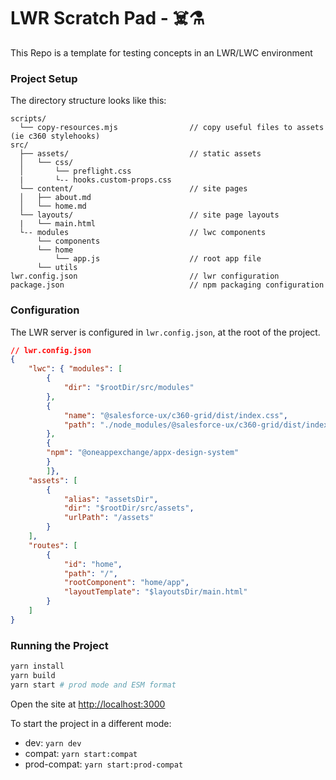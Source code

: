 # LWR Scratch Pad - ☠️⚗️

This Repo is a template for testing concepts in an LWR/LWC environment


### Project Setup

The directory structure looks like this:

```
scripts/
  └── copy-resources.mjs                // copy useful files to assets (ie c360 stylehooks)
src/
  ├── assets/                           // static assets
  │   └── css/
  │       └── preflight.css
  |       └-- hooks.custom-props.css
  └── content/                          // site pages
  │   ├── about.md
  │   └── home.md
  └── layouts/                          // site page layouts
  |   └── main.html
  └-- modules                           // lwc components
      └── components
      └── home
          └── app.js                    // root app file
      └── utils
lwr.config.json                         // lwr configuration
package.json                            // npm packaging configuration
```

### Configuration

The LWR server is configured in `lwr.config.json`, at the root of the project.

```json
// lwr.config.json
{
    "lwc": { "modules": [
        {
            "dir": "$rootDir/src/modules" 
        },
        {
            "name": "@salesforce-ux/c360-grid/dist/index.css",
            "path": "./node_modules/@salesforce-ux/c360-grid/dist/index.css"
        },
        {
        "npm": "@oneappexchange/appx-design-system"
        }
        ]},
    "assets": [
        {
            "alias": "assetsDir",
            "dir": "$rootDir/src/assets",
            "urlPath": "/assets"
        }
    ],
    "routes": [
        {
            "id": "home",
            "path": "/",
            "rootComponent": "home/app",
            "layoutTemplate": "$layoutsDir/main.html"
        }
    ]
}
```

### Running the Project

```bash
yarn install
yarn build
yarn start # prod mode and ESM format
```

Open the site at [http://localhost:3000](http://localhost:3000)

To start the project in a different mode:

-   dev: `yarn dev`
-   compat: `yarn start:compat`
-   prod-compat: `yarn start:prod-compat`